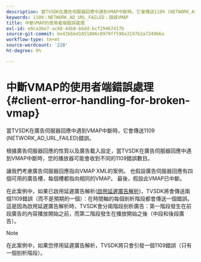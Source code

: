 ```yaml
---
description: 當TVSDK在廣告伺服器回應中遇到VMAP中斷時，它會傳送1109 (NETWORK_AD_URL_FAILED)錯誤。
keywords: 1109；NETWORK_AD_URL_FAILED；損毀VMAP
title: 中斷VMAP的使用者端錯誤處理
exl-id: e0ca36e7-ac88-44b8-bbdd-bcf29467417b
source-git-commit: be43bbbd1051886c8979ff590a3197b2a7249b6a
workflow-type: tm+mt
source-wordcount: '228'
ht-degree: 0%

---
```


# 中斷VMAP的使用者端錯誤處理 {#client-error-handling-for-broken-vmap}

當TVSDK在廣告伺服器回應中遇到VMAP中斷時，它會傳送1109 (NETWORK_AD_URL_FAILED)錯誤。

根據廣告伺服器回應的性質以及廣告載入設定，當TVSDK在廣告伺服器回應中遇到VMAP中斷時，您的播放器可能會收到不同的1109錯誤數目。

讓我們考慮廣告伺服器回應指向VMAP XML的案例。 也假設廣告伺服器回應有四個可用的廣告槽，每個槽都指向相同的VMAP。 最後，假設此VMAP已中斷。

在此案例中，如果已啟用延遲廣告解析([啟用延遲廣告解析](../../../../tvsdk-3x-android-prog/android-3x-advertising/ad-insertion/c-lazy-ad-resolving/t-enable-lazy-ad-resolving.md))，TVSDK將會傳送兩個1109錯誤（而不是預期的一個）：在時間軸的每個剖析階段都會傳送一個錯誤。 這是因為啟用延遲廣告解析時，TVSDK會分兩階段剖析廣告：第一階段發生在前段廣告的內容播放開始之前，而第二階段發生在播放開始之後（中段和後段廣告）。

>[!NOTE]
>
>在此案例中，如果您停用延遲廣告解析，TVSDK將只會引發一個1109錯誤（只有一個剖析階段）。
